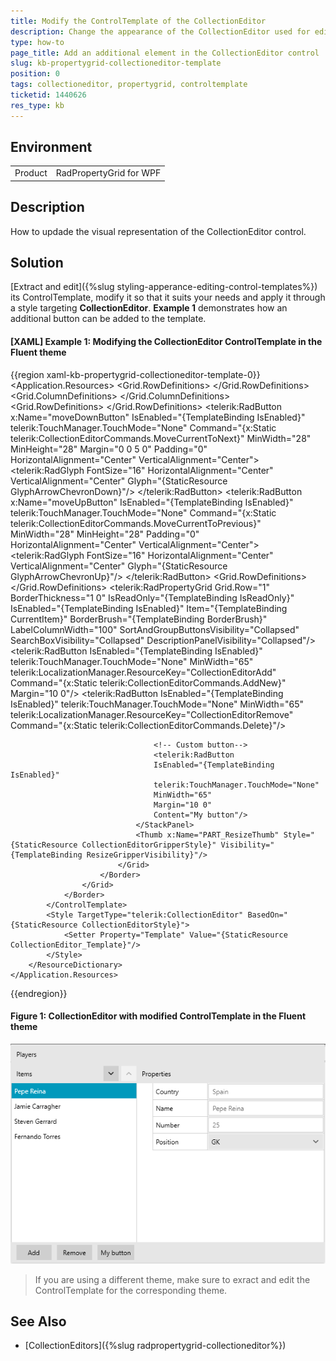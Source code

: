 ```yaml
---
title: Modify the ControlTemplate of the CollectionEditor
description: Change the appearance of the CollectionEditor used for editing collection properties in RadPropertyGrid
type: how-to
page_title: Add an additional element in the CollectionEditor control
slug: kb-propertygrid-collectioneditor-template
position: 0
tags: collectioneditor, propertygrid, controltemplate
ticketid: 1440626
res_type: kb
---
```


## Environment
<table>
	<tr>
		<td>Product</td>
		<td>RadPropertyGrid for WPF</td>
	</tr>
</table>


## Description

How to updade the visual representation of the CollectionEditor control.

## Solution

[Extract and edit]({%slug styling-apperance-editing-control-templates%}) its ControlTemplate, modify it so that it suits your needs and apply it through a style targeting __CollectionEditor__. __Example 1__ demonstrates how an additional button can be added to the template. 

#### __[XAML] Example 1: Modifying the CollectionEditor ControlTemplate in the Fluent theme__
{{region xaml-kb-propertygrid-collectioneditor-template-0}}
	 <Application.Resources>
        <ResourceDictionary>
            <ControlTemplate x:Key="CollectionEditor_Template" TargetType="telerik:CollectionEditor">
                <Border x:Name="PART_RootBorder"
                Height="{Binding RelativeSource={RelativeSource TemplatedParent}, Mode=TwoWay, Path=Height}"
                Width="{Binding RelativeSource={RelativeSource TemplatedParent}, Mode=TwoWay, Path=Width}"
                BorderBrush="{TemplateBinding BorderBrush}"
                BorderThickness="{TemplateBinding BorderThickness}"
                Background="{TemplateBinding Background}">
                    <Grid Background="Transparent">
                        <Grid.RowDefinitions>
                            <RowDefinition Height="auto"/>
                            <RowDefinition Height="*"/>
                            <RowDefinition Height="auto"/>
                        </Grid.RowDefinitions>
                        <Grid.ColumnDefinitions>
                            <ColumnDefinition Width="2*"/>
                            <ColumnDefinition Width="3*"/>
                        </Grid.ColumnDefinitions>
                        <Border x:Name="Header"
                        MinHeight="36"
                        Grid.ColumnSpan="2"
                        Visibility="{Binding Header, RelativeSource={RelativeSource TemplatedParent}, Converter={StaticResource DescriptionVisibilityConverter}}"
                        Background="{telerik:FluentResource ResourceKey=MainBrush}">
                            <ContentControl
                            Margin="{TemplateBinding Padding}"
                            Content="{TemplateBinding Header}"
                            VerticalAlignment="{TemplateBinding VerticalContentAlignment}"
                            HorizontalAlignment="{TemplateBinding VerticalContentAlignment}"/>
                        </Border>
                        <Grid Grid.Row="1">
                            <Grid.RowDefinitions>
                                <RowDefinition Height="Auto"/>
                                <RowDefinition Height="*"/>
                            </Grid.RowDefinitions>
                            <Border Background="{telerik:FluentResource ResourceKey=MainBrush}" MinHeight="36">
                                <Grid MaxHeight="36">
                                    <TextBlock telerik:LocalizationManager.ResourceKey="CollectionEditorItems" VerticalAlignment="Center" Margin="{TemplateBinding Padding}"/>
                                    <StackPanel Orientation="Horizontal" HorizontalAlignment="Right">
                                        <telerik:RadButton x:Name="moveDownButton"
                                        IsEnabled="{TemplateBinding IsEnabled}"
                                        telerik:TouchManager.TouchMode="None"
                                        Command="{x:Static telerik:CollectionEditorCommands.MoveCurrentToNext}"
                                        MinWidth="28"
                                        MinHeight="28"
                                        Margin="0 0 5 0"
                                        Padding="0"
                                        HorizontalAlignment="Center"
                                        VerticalAlignment="Center">
                                            <telerik:RadGlyph FontSize="16" HorizontalAlignment="Center" VerticalAlignment="Center" Glyph="{StaticResource GlyphArrowChevronDown}"/>
                                        </telerik:RadButton>
                                        <telerik:RadButton x:Name="moveUpButton"
                                        IsEnabled="{TemplateBinding IsEnabled}"
                                        telerik:TouchManager.TouchMode="None"
                                        Command="{x:Static telerik:CollectionEditorCommands.MoveCurrentToPrevious}"
                                        MinWidth="28"
                                        MinHeight="28"
                                        Padding="0"
                                        HorizontalAlignment="Center"
                                        VerticalAlignment="Center">
                                            <telerik:RadGlyph FontSize="16" HorizontalAlignment="Center" VerticalAlignment="Center" Glyph="{StaticResource GlyphArrowChevronUp}"/>
                                        </telerik:RadButton>
                                    </StackPanel>
                                </Grid>
                            </Border>
                            <ListBox x:Name="PART_CollectionListBox"
                            Grid.Row="1"
                            ItemTemplate="{TemplateBinding ItemTemplate}"
                            IsEnabled="{TemplateBinding IsEnabled}"
                            BorderBrush="{TemplateBinding BorderBrush}"
                            BorderThickness="1 0 0 0"
                            Background="{TemplateBinding Background}"
                            ItemsSource="{TemplateBinding CollectionView}"
                            SelectedItem="{Binding RelativeSource={RelativeSource Mode=TemplatedParent}, Path=CurrentItem, Mode=TwoWay}"/>
                        </Grid>
                        <Grid Grid.Row="1" Grid.Column="2">
                            <Grid.RowDefinitions>
                                <RowDefinition Height="Auto"/>
                                <RowDefinition/>
                            </Grid.RowDefinitions>
                            <Border Background="{telerik:FluentResource ResourceKey=MainBrush}" MinHeight="36" MaxHeight="36">
                                <TextBlock telerik:LocalizationManager.ResourceKey="CollectionEditorProperties" VerticalAlignment="Center" Margin="{TemplateBinding Padding}"/>
                            </Border>
                            <telerik:RadPropertyGrid
                            Grid.Row="1"
                            BorderThickness="1 0"
                            IsReadOnly="{TemplateBinding IsReadOnly}"
                            IsEnabled="{TemplateBinding IsEnabled}"
                            Item="{TemplateBinding CurrentItem}"
                            BorderBrush="{TemplateBinding BorderBrush}"
                            LabelColumnWidth="100"
                            SortAndGroupButtonsVisibility="Collapsed"
                            SearchBoxVisibility="Collapsed"
                            DescriptionPanelVisibility="Collapsed"/>
                        </Grid>
                        <Border x:Name="FooterPanel_Background"
                        BorderBrush="{TemplateBinding BorderBrush}"
                        Grid.Row="2"
                        BorderThickness="0"
                        Grid.ColumnSpan="2"
                        Background="{telerik:FluentResource ResourceKey=MainBrush}">
                            <Grid>
                                <StackPanel Orientation="Horizontal" HorizontalAlignment="Left" Margin="0 5">
                                    <telerik:RadButton
                                    IsEnabled="{TemplateBinding IsEnabled}"
                                    telerik:TouchManager.TouchMode="None"
                                    MinWidth="65"
                                    telerik:LocalizationManager.ResourceKey="CollectionEditorAdd"
                                    Command="{x:Static telerik:CollectionEditorCommands.AddNew}"
                                    Margin="10 0"/>
                                    <telerik:RadButton
                                    IsEnabled="{TemplateBinding IsEnabled}"
                                    telerik:TouchManager.TouchMode="None"
                                    MinWidth="65"
                                    telerik:LocalizationManager.ResourceKey="CollectionEditorRemove"
                                    Command="{x:Static telerik:CollectionEditorCommands.Delete}"/>

                                    <!-- Custom button-->
                                    <telerik:RadButton 
                                    IsEnabled="{TemplateBinding IsEnabled}"
                                    telerik:TouchManager.TouchMode="None"
                                    MinWidth="65"
                                    Margin="10 0"
                                    Content="My button"/>
                                </StackPanel>
                                <Thumb x:Name="PART_ResizeThumb" Style="{StaticResource CollectionEditorGripperStyle}" Visibility="{TemplateBinding ResizeGripperVisibility}"/>
                            </Grid>
                        </Border>
                    </Grid>
                </Border>
            </ControlTemplate>
            <Style TargetType="telerik:CollectionEditor" BasedOn="{StaticResource CollectionEditorStyle}">
                <Setter Property="Template" Value="{StaticResource CollectionEditor_Template}"/>
            </Style>
        </ResourceDictionary>
    </Application.Resources>
{{endregion}} 

#### __Figure 1: CollectionEditor with modified ControlTemplate in the Fluent theme__
![CollectionEditor with modified ControlTemplate in the Fluent theme](images/kb-propertygrid-collectioneditor-template.png)

>If you are using a different theme, make sure to exract and edit the ControlTemplate for the corresponding theme. 

## See Also

* [CollectionEditors]({%slug radpropertygrid-collectioneditor%})